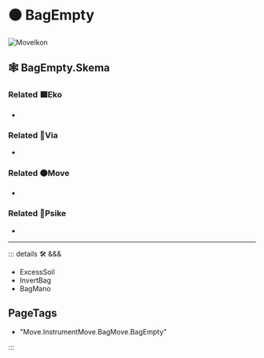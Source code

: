 # 🟠 <move>BagEmpty</move>

![MoveIkon](/Move/Move_Ikon.png)

## 🕸 BagEmpty.Skema

### Related 🟩<eko>Eko</eko>

-

### Related 🔻<via>Via</via>

-

### Related 🟠<move>Move</move>

-

### Related 💜<psike>Psike</psike>

-

---

<!-- =================================================== -->
<!-- =================================================== -->
<!-- =================================================== -->
<!-- =================================================== -->
<!-- =================================================== -->
::: details 🛠 <dev>&&&</dev>

- ExcessSoil
- InvertBag
- BagMano

<h2>PageTags</h2>

- "Move.InstrumentMove.BagMove.BagEmpty"

:::
